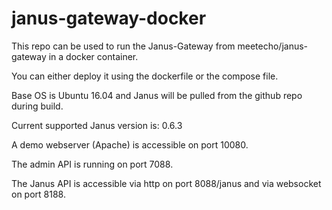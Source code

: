 # janus-gateway-docker

This repo can be used to run the Janus-Gateway from meetecho/janus-gateway in a docker container.

You can either deploy it using the dockerfile or the compose file.

Base OS is Ubuntu 16.04 and Janus will be pulled from the github repo during build.

Current supported Janus version is: 0.6.3


A demo webserver (Apache) is accessible on port 10080.

The admin API is running on port 7088.

The Janus API is accessible via http on port 8088/janus and via websocket on port 8188.
